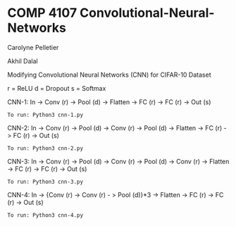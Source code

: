 # COMP 4107 Convolutional-Neural-Networks

Carolyne Pelletier

Akhil Dalal

Modifying Convolutional Neural Networks (CNN) for CIFAR-10 Dataset

r = ReLU
d = Dropout
s = Softmax

CNN-1: In -> Conv (r) -> Pool (d) -> Flatten -> FC (r) -> FC (r) -> Out (s)

	To run: Python3 cnn-1.py
  
CNN-2: In -> Conv (r) -> Pool (d) -> Conv (r) -> Pool (d) -> Flatten -> FC (r) -> FC (r) -> Out (s)

	To run: Python3 cnn-2.py
  
CNN-3: In -> Conv (r) -> Pool (d) -> Conv (r) -> Pool (d) -> Conv (r) -> Flatten -> FC (r) -> FC (r) -> Out (s)

	To run: Python3 cnn-3.py
  
CNN-4: In -> {Conv (r) -> Conv (r) - > Pool (d)}*3 -> Flatten -> FC (r) -> FC (r) -> Out (s)

	To run: Python3 cnn-4.py
  

